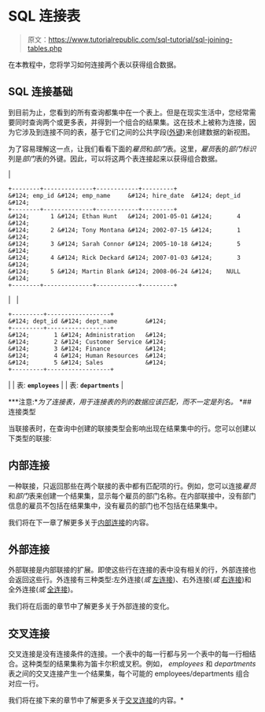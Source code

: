 # SQL 连接表

> 原文：<https://www.tutorialrepublic.com/sql-tutorial/sql-joining-tables.php>

在本教程中，您将学习如何连接两个表以获得组合数据。

## SQL 连接基础

到目前为止，您看到的所有查询都集中在一个表上。但是在现实生活中，您经常需要同时查询两个或更多表，并得到一个组合的结果集。这在技术上被称为连接，因为它涉及到连接不同的表，基于它们之间的公共字段([外键](sql-constraints.php#foreign-key))来创建数据的新视图。

为了容易理解这一点，让我们看看下面的*雇员*和*部门*表。这里，*雇员*表的*部门标识*列是*部门*表的外键。因此，可以将这两个表连接起来以获得组合数据。

| 

```
+--------+--------------+------------+---------+
&#124; emp_id &#124; emp_name     &#124; hire_date  &#124; dept_id &#124;
+--------+--------------+------------+---------+
&#124;      1 &#124; Ethan Hunt   &#124; 2001-05-01 &#124;       4 &#124;
&#124;      2 &#124; Tony Montana &#124; 2002-07-15 &#124;       1 &#124;
&#124;      3 &#124; Sarah Connor &#124; 2005-10-18 &#124;       5 &#124;
&#124;      4 &#124; Rick Deckard &#124; 2007-01-03 &#124;       3 &#124;
&#124;      5 &#124; Martin Blank &#124; 2008-06-24 &#124;    NULL &#124;
+--------+--------------+------------+---------+

```

 |   | 

```
+---------+------------------+
&#124; dept_id &#124; dept_name        &#124;
+---------+------------------+
&#124;       1 &#124; Administration   &#124;
&#124;       2 &#124; Customer Service &#124;
&#124;       3 &#124; Finance          &#124;
&#124;       4 &#124; Human Resources  &#124;
&#124;       5 &#124; Sales            &#124;
+---------+------------------+

```

 |
| 表: **`employees`** |  | 表: **`departments`** |

 ***注意:**为了连接表，用于连接表的列的数据应该匹配，而不一定是列名。*  *## 连接类型

当联接表时，在查询中创建的联接类型会影响出现在结果集中的行。您可以创建以下类型的联接:

## 内部连接

一种联接，只返回那些在两个联接的表中都有匹配项的行。例如，您可以连接*雇员*和*部门*表来创建一个结果集，显示每个雇员的部门名称。在内部联接中，没有部门信息的雇员不包括在结果集中，没有雇员的部门也不包括在结果集中。

我们将在下一章了解更多关于[内部连接](sql-inner-join-operation.php)的内容。

## 外部连接

外部联接是内部联接的扩展。即使这些行在连接的表中没有相关的行，外部连接也会返回这些行。外连接有三种类型:左外连接(*或* [左连接](sql-left-join-operation.php))、右外连接(*或* [右连接](sql-right-join-operation.php))和全外连接(*或* [全连接](sql-full-join-operation.php))。

我们将在后面的章节中了解更多关于外部连接的变化。

## 交叉连接

交叉连接是没有连接条件的连接。一个表中的每一行都与另一个表中的每一行相结合。这种类型的结果集称为笛卡尔积或叉积。例如， *employees* 和 *departments* 表之间的交叉连接产生一个结果集，每个可能的 employees/departments 组合对应一行。

我们将在接下来的章节中了解更多关于[交叉连接](sql-cross-join-operation.php)的内容。*
